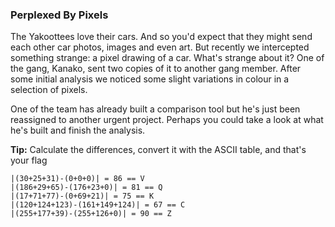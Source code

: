 ### Perplexed By Pixels

The Yakoottees love their cars. And so you'd expect that they might send each other car photos, images and even art. But recently we intercepted something strange: a pixel drawing of a car. What's strange about it? One of the gang, Kanako, sent two copies of it to another gang member. After some initial analysis we noticed some slight variations in colour in a selection of pixels.

One of the team has already built a comparison tool but he's just been reassigned to another urgent project. Perhaps you could take a look at what he's built and finish the analysis.

**Tip:** Calculate the differences, convert it with the ASCII table, and that's your flag

```
|(30+25+31)-(0+0+0)| = 86 == V
|(186+29+65)-(176+23+0)| = 81 == Q
|(17+71+77)-(0+69+21)| = 75 == K
|(120+124+123)-(161+149+124)| = 67 == C
|(255+177+39)-(255+126+0)| = 90 == Z

```